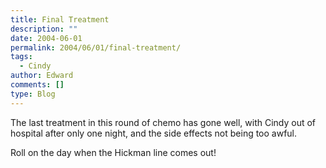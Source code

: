 ```yaml
---
title: Final Treatment
description: ""
date: 2004-06-01
permalink: 2004/06/01/final-treatment/
tags:
  - Cindy
author: Edward
comments: []
type: Blog
---
```


The last treatment in this round of chemo has gone well, with Cindy out
of hospital after only one night, and the side effects not being too
awful.

Roll on the day when the Hickman line comes out!

